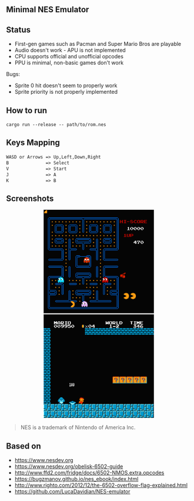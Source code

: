## Minimal NES Emulator

## Status
+ First-gen games such as Pacman and Super Mario Bros are playable
+ Audio doesn't work - APU is not implemented
+ CPU supports official and unofficial opcodes
+ PPU is minimal, non-basic games don't work

Bugs:
- Sprite 0 hit doesn't seem to properly work
- Sprite priority is not properly implemented

## How to run
```shell
cargo run --release -- path/to/rom.nes
```

## Keys Mapping
```
WASD or Arrows => Up,Left,Down,Right
B              => Select
V              => Start
J              => A
K              => B
```

## Screenshots
<p align="center">
  <img src="img/pacman.png" alt="" width="300">
  <img src="img/mario.png" alt="" width="300">
</p>

> NES is a trademark of Nintendo of America Inc.

## Based on
* https://www.nesdev.org
* https://www.nesdev.org/obelisk-6502-guide
* http://www.ffd2.com/fridge/docs/6502-NMOS.extra.opcodes
* https://bugzmanov.github.io/nes_ebook/index.html
* http://www.righto.com/2012/12/the-6502-overflow-flag-explained.html
* https://github.com/LucaDavidian/NES-emulator
